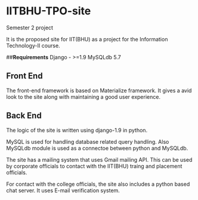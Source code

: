 # IITBHU-TPO-site
Semester 2 project

It is the proposed site for IIT(BHU) as a project for the Information Technology-II course.

##**Requirements**
Django - >=1.9
MySQLdb 5.7

## Front End
The front-end framework is based on Materialize framework. It gives a avid look to the site along with maintaining a good user experience.

## Back End
The logic of the site is written using django-1.9 in python.

MySQL is used for handling database related query handling. Also MySQLdb module is used as a connectoe between python and MySQLdb.

The site has a mailing system that uses Gmail mailing API. This can be used by corporate officials to contact with the IIT(BHU) traing and placement officials.

For contact with the college officials, the site also includes a python based chat server. It uses E-mail verification system.

